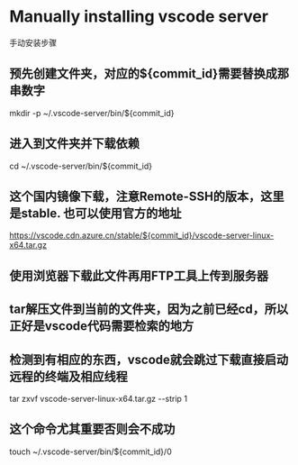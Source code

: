 # Manually installing vscode server
手动安装步骤
## 预先创建文件夹，对应的${commit_id}需要替换成那串数字
mkdir -p ~/.vscode-server/bin/${commit_id}
 
## 进入到文件夹并下载依赖
cd ~/.vscode-server/bin/${commit_id}
## 这个国内镜像下载，注意Remote-SSH的版本，这里是stable. 也可以使用官方的地址
https://vscode.cdn.azure.cn/stable/${commit_id}/vscode-server-linux-x64.tar.gz
 
## 使用浏览器下载此文件再用FTP工具上传到服务器
 
## tar解压文件到当前的文件夹，因为之前已经cd，所以正好是vscode代码需要检索的地方
## 检测到有相应的东西，vscode就会跳过下载直接启动远程的终端及相应线程
tar zxvf vscode-server-linux-x64.tar.gz --strip 1
## 这个命令尤其重要否则会不成功
touch ~/.vscode-server/bin/${commit_id}/0